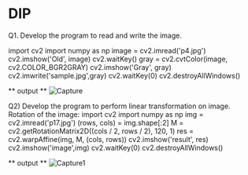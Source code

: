 # DIP
Q1. Develop the program to read and write the image.




import cv2
import numpy as np
image = cv2.imread('p4.jpg')
cv2.imshow('Old', image)
cv2.waitKey()
gray = cv2.cvtColor(image, cv2.COLOR_BGR2GRAY)
cv2.imshow('Gray', gray)
cv2.imwrite('sample.jpg',gray)
cv2.waitKey(0)
cv2.destroyAllWindows()

** output **
![Capture](https://user-images.githubusercontent.com/72268045/104289045-a7d29200-54de-11eb-8c28-4808f97deb66.PNG)


Q2) Develop the program to perform linear transformation on image.
Rotation of the image:
import cv2
import numpy as np
img = cv2.imread('p17.jpg')
(rows, cols) = img.shape[:2]
M = cv2.getRotationMatrix2D((cols / 2, rows / 2), 120, 1)
res = cv2.warpAffine(img, M, (cols, rows))
cv2.imshow('result', res)
cv2.imshow('image',img)
cv2.waitKey(0)
cv2.destroyAllWindows()

** output **
![Capture1](https://user-images.githubusercontent.com/72268045/104289786-92aa3300-54df-11eb-82ba-d7e40d5d134e.PNG)

